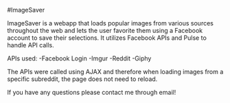 #ImageSaver

ImageSaver is a webapp that loads popular images from various sources throughout the web and lets the user favorite them using a Facebook account to save their selections. It utilizes Facebook APIs and Pulse to handle API calls. 

APIs used: 
  -Facebook Login
  -Imgur
  -Reddit
  -Giphy
  
The APIs were called using AJAX and therefore when loading images from a specific subreddit, the page does not need to reload.

If you have any questions please contact me through email!



